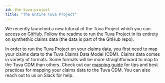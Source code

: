 ```yaml
---
id: the-tuva-project
title: "The Entire Tuva Project"
---
```

We recently launched a new tutorial of the Tuva Project which you can access on [GitHub](https://github.com/tuva-health/tuva_claims_demo).  Follow the readme to run the Tuva Project in its entirety on synthethic claims data (the data is part of the GitHub repo). 

In order to run the Tuva Project on your claims data, you first need to map your claims data to the Tuva Claims Data Model (CDM).  Claims data comes in variety of formats.  Some formats will be more straightforward to map to the Tuva CDM than others.  Check out our [mapping guide](../appendix/mapping-guide.md) for tips and best practices for mapping your claims data to the Tuva CDM.  You can also reach out to us on Slack for help.

